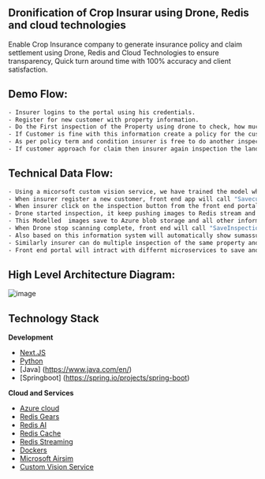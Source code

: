 ## Dronification of Crop Insurar using Drone, Redis and cloud technologies

Enable Crop Insurance company to generate insurance policy and claim settlement using Drone, Redis and Cloud Technologies to ensure transparency, Quick turn around time with 100% accuracy and client satisfaction.  

## Demo Flow:  

```sh
- Insurer logins to the portal using his credentials.  
- Register for new customer with property information.  
- Do the First inspection of the Property using drone to check, how much land is cultivated and based on this information generate sum assured and premium.  
- If Customer is fine with this information create a policy for the customer.  
- As per policy term and condition insurer is free to do another inspection of the land during the polcy period to provide recommedation to the customer if any deviation found while providing the policy.  
- If customer approach for claim then insurer again inspection the land using drone and understand how much damage happended on the land and provide the claim amount accordingly.  
```

## Technical Data Flow:  

```sh
- Using a micorsoft custom vision service, we have trained the model which can identify cultivalted, un-cultivated, high quality crop, low quality crop and other lands, this trained model will provide a Tensor flow(*.TB) file which will be used by Redis AI to help imgage modelling for drone generated images.  
- When insurer register a new customer, front end app will call "Savecustomer" API to save data in the MySQL DB.  
- When insurer click on the inspection button from the front end portal, A signal with new Inspection ID will be push to Redis Stream which inform Drone to start inspection of the land as the information provided by customer.  
- Drone started inspection, it keep pushing images to Redis stream and redis gears container will process this images using pre defined/trained transor flow model.  
- This Modelled  images save to Azure blob storage and all other information will be push to redis stream to front end app where it showing all data to insurer portal.    
- When Drone stop scanning complete, front end will call "SaveInspection" API to save all data to the MSQL DB.  
- Also based on this information system will automatically show sumassured and single premimum (single premium value also added a risk factor based on past claimed data of all other customers in that area) to the portal where customer and insurer can agree and create a new policy.  
- Similarly insurer can do multiple inspection of the same property and if required after inspection, insurer can generate a claim for the given policy.      
- Front end portal will intract with differnt microservices to save and get the data on the portal.   
```

## High Level Architecture Diagram:  

![image](https://user-images.githubusercontent.com/83917397/118265997-9d99c200-b4d7-11eb-9494-2c3f735b6041.png)


## Technology Stack

**Development**  
 
- [Next.JS](https://nextjs.org/)
- [Python](https://www.python.org/)
- [Java] (https://www.java.com/en/)
- [Springboot] (https://spring.io/projects/spring-boot)
   
**Cloud and Services**  

- [Azure cloud](https://azure.microsoft.com/en-in/)
- [Redis Gears](https://redislabs.com/modules/redis-gears/)
- [Redis AI](https://redislabs.com/modules/redis-ai/)
- [Redis Cache](https://redis.io/)
- [Redis Streaming](https://redis.io/topics/streams-intro)
- [Dockers](https://www.docker.com/)
- [Microsoft Airsim](https://microsoft.github.io/AirSim/)
- [Custom Vision Service](https://azure.microsoft.com/en-us/services/cognitive-services/custom-vision-service/)
